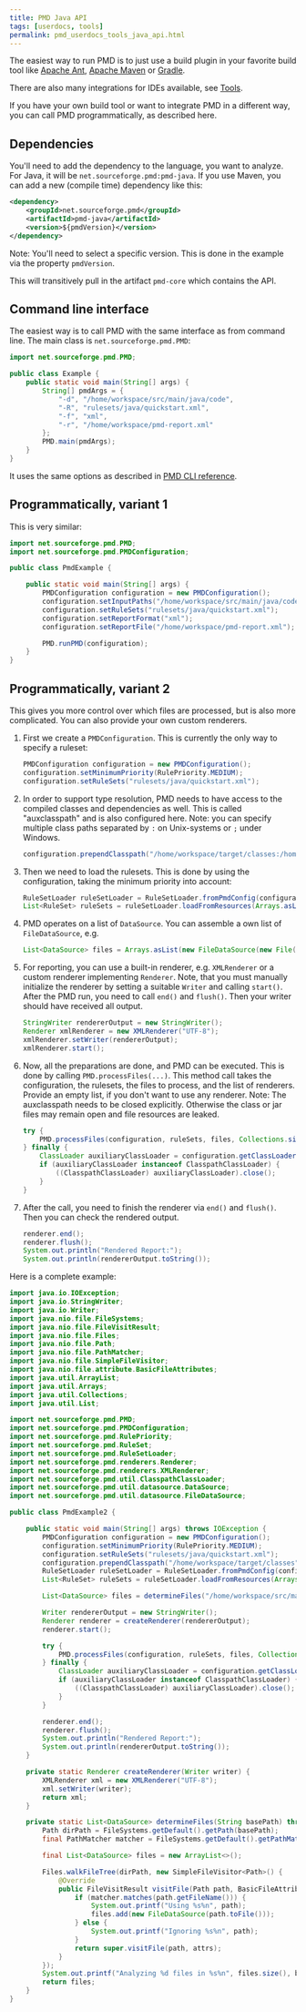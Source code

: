 ```yaml
---
title: PMD Java API
tags: [userdocs, tools]
permalink: pmd_userdocs_tools_java_api.html
---
```


The easiest way to run PMD is to just use a build plugin in your favorite build tool
like [Apache Ant](pmd_userdocs_tools_ant.html), [Apache Maven](pmd_userdocs_tools_maven.html) or
[Gradle](pmd_userdocs_tools_gradle.html).

There are also many integrations for IDEs available, see [Tools](pmd_userdocs_tools.html).

If you have your own build tool or want to integrate PMD in a different way, you can call PMD programmatically,
as described here.

## Dependencies

You'll need to add the dependency to the language, you want to analyze. For Java, it will be
`net.sourceforge.pmd:pmd-java`. If you use Maven, you can add a new (compile time) dependency like this:

``` xml
<dependency>
    <groupId>net.sourceforge.pmd</groupId>
    <artifactId>pmd-java</artifactId>
    <version>${pmdVersion}</version>
</dependency>
```

Note: You'll need to select a specific version. This is done in the example via the property `pmdVersion`.

This will transitively pull in the artifact `pmd-core` which contains the API.

## Command line interface

The easiest way is to call PMD with the same interface as from command line. The main class is
`net.sourceforge.pmd.PMD`:

``` java
import net.sourceforge.pmd.PMD;

public class Example {
    public static void main(String[] args) {
        String[] pmdArgs = {
            "-d", "/home/workspace/src/main/java/code",
            "-R", "rulesets/java/quickstart.xml",
            "-f", "xml",
            "-r", "/home/workspace/pmd-report.xml"
        };
        PMD.main(pmdArgs);
    }
}
```

It uses the same options as described in [PMD CLI reference](pmd_userdocs_cli_reference.html).

## Programmatically, variant 1

This is very similar:

``` java
import net.sourceforge.pmd.PMD;
import net.sourceforge.pmd.PMDConfiguration;

public class PmdExample {

    public static void main(String[] args) {
        PMDConfiguration configuration = new PMDConfiguration();
        configuration.setInputPaths("/home/workspace/src/main/java/code");
        configuration.setRuleSets("rulesets/java/quickstart.xml");
        configuration.setReportFormat("xml");
        configuration.setReportFile("/home/workspace/pmd-report.xml");

        PMD.runPMD(configuration);
    }
}
```

## Programmatically, variant 2

This gives you more control over which files are processed, but is also more complicated.
You can also provide your own custom renderers.

1.  First we create a `PMDConfiguration`. This is currently the only way to specify a ruleset:
    
    ```java
    PMDConfiguration configuration = new PMDConfiguration();
    configuration.setMinimumPriority(RulePriority.MEDIUM);
    configuration.setRuleSets("rulesets/java/quickstart.xml");
    ```
    
2.  In order to support type resolution, PMD needs to have access to the compiled classes and dependencies
    as well. This is called "auxclasspath" and is also configured here.
    Note: you can specify multiple class paths separated by `:` on Unix-systems or `;` under Windows.
    
    ```java
    configuration.prependClasspath("/home/workspace/target/classes:/home/.m2/repository/my/dependency.jar");
    ```
    
3.  Then we need to load the rulesets. This is done by using the configuration, taking the minimum priority into
    account:
    
    ```java
    RuleSetLoader ruleSetLoader = RuleSetLoader.fromPmdConfig(configuration);
    List<RuleSet> ruleSets = ruleSetLoader.loadFromResources(Arrays.asList(configuration.getRuleSets().split(",")));
    ```
    
4.  PMD operates on a list of `DataSource`. You can assemble a own list of `FileDataSource`, e.g.
    
    ```java
    List<DataSource> files = Arrays.asList(new FileDataSource(new File("/path/to/src/MyClass.java")));
    ```
    
5.  For reporting, you can use a built-in renderer, e.g. `XMLRenderer` or a custom renderer implementing
    `Renderer`. Note, that you must manually initialize
    the renderer by setting a suitable `Writer` and calling `start()`. After the PMD run, you need to call
    `end()` and `flush()`. Then your writer should have received all output.
    
    ```java
    StringWriter rendererOutput = new StringWriter();
    Renderer xmlRenderer = new XMLRenderer("UTF-8");
    xmlRenderer.setWriter(rendererOutput);
    xmlRenderer.start();
    ```
    
6.  Now, all the preparations are done, and PMD can be executed. This is done by calling
    `PMD.processFiles(...)`. This method call takes the configuration, the rulesets, the files
    to process, and the list of renderers. Provide an empty list, if you don't want to use
    any renderer. Note: The auxclasspath needs to be closed explicitly. Otherwise the class or jar files may
    remain open and file resources are leaked.
    
    ```java
    try {
        PMD.processFiles(configuration, ruleSets, files, Collections.singletonList(renderer));
    } finally {
        ClassLoader auxiliaryClassLoader = configuration.getClassLoader();
        if (auxiliaryClassLoader instanceof ClasspathClassLoader) {
            ((ClasspathClassLoader) auxiliaryClassLoader).close();
        }
    }
    ```
    
7.  After the call, you need to finish the renderer via `end()` and `flush()`.
    Then you can check the rendered output.
    
    ``` java
    renderer.end();
    renderer.flush();
    System.out.println("Rendered Report:");
    System.out.println(rendererOutput.toString());
    ```

Here is a complete example:

``` java
import java.io.IOException;
import java.io.StringWriter;
import java.io.Writer;
import java.nio.file.FileSystems;
import java.nio.file.FileVisitResult;
import java.nio.file.Files;
import java.nio.file.Path;
import java.nio.file.PathMatcher;
import java.nio.file.SimpleFileVisitor;
import java.nio.file.attribute.BasicFileAttributes;
import java.util.ArrayList;
import java.util.Arrays;
import java.util.Collections;
import java.util.List;

import net.sourceforge.pmd.PMD;
import net.sourceforge.pmd.PMDConfiguration;
import net.sourceforge.pmd.RulePriority;
import net.sourceforge.pmd.RuleSet;
import net.sourceforge.pmd.RuleSetLoader;
import net.sourceforge.pmd.renderers.Renderer;
import net.sourceforge.pmd.renderers.XMLRenderer;
import net.sourceforge.pmd.util.ClasspathClassLoader;
import net.sourceforge.pmd.util.datasource.DataSource;
import net.sourceforge.pmd.util.datasource.FileDataSource;

public class PmdExample2 {

    public static void main(String[] args) throws IOException {
        PMDConfiguration configuration = new PMDConfiguration();
        configuration.setMinimumPriority(RulePriority.MEDIUM);
        configuration.setRuleSets("rulesets/java/quickstart.xml");
        configuration.prependClasspath("/home/workspace/target/classes");
        RuleSetLoader ruleSetLoader = RuleSetLoader.fromPmdConfig(configuration);
        List<RuleSet> ruleSets = ruleSetLoader.loadFromResources(Arrays.asList(configuration.getRuleSets().split(",")));

        List<DataSource> files = determineFiles("/home/workspace/src/main/java/code");

        Writer rendererOutput = new StringWriter();
        Renderer renderer = createRenderer(rendererOutput);
        renderer.start();

        try {
            PMD.processFiles(configuration, ruleSets, files, Collections.singletonList(renderer));
        } finally {
            ClassLoader auxiliaryClassLoader = configuration.getClassLoader();
            if (auxiliaryClassLoader instanceof ClasspathClassLoader) {
                ((ClasspathClassLoader) auxiliaryClassLoader).close();
            }
        }

        renderer.end();
        renderer.flush();
        System.out.println("Rendered Report:");
        System.out.println(rendererOutput.toString());
    }

    private static Renderer createRenderer(Writer writer) {
        XMLRenderer xml = new XMLRenderer("UTF-8");
        xml.setWriter(writer);
        return xml;
    }

    private static List<DataSource> determineFiles(String basePath) throws IOException {
        Path dirPath = FileSystems.getDefault().getPath(basePath);
        final PathMatcher matcher = FileSystems.getDefault().getPathMatcher("glob:*.java");

        final List<DataSource> files = new ArrayList<>();

        Files.walkFileTree(dirPath, new SimpleFileVisitor<Path>() {
            @Override
            public FileVisitResult visitFile(Path path, BasicFileAttributes attrs) throws IOException {
                if (matcher.matches(path.getFileName())) {
                    System.out.printf("Using %s%n", path);
                    files.add(new FileDataSource(path.toFile()));
                } else {
                    System.out.printf("Ignoring %s%n", path);
                }
                return super.visitFile(path, attrs);
            }
        });
        System.out.printf("Analyzing %d files in %s%n", files.size(), basePath);
        return files;
    }
}
```


